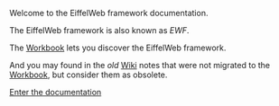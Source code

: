 Welcome to the EiffelWeb framework documentation.

The EiffelWeb framework is also known as *EWF*.

The [Workbook](/doc/workbook/workbook.md) lets you discover the EiffelWeb framework.

And you may found in the *old* [Wiki](/doc/wiki/readme.md) notes that were not migrated to the [Workbook](/doc/workbook/workbook.md), but consider them as obsolete.

[Enter the documentation](/doc/workbook/workbook.md)
		
